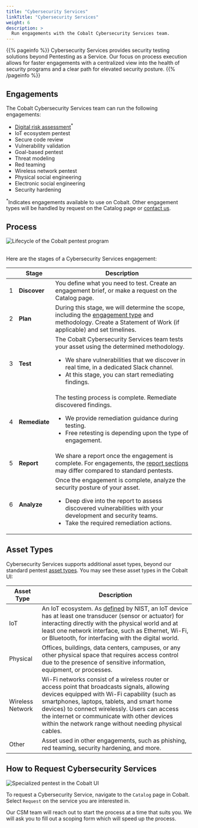 ```yaml
---
title: "Cybersecurity Services"
linkTitle: "Cybersecurity Services"
weight: 6
description: >
  Run engagements with the Cobalt Cybersecurity Services team.
---
```


{{% pageinfo %}}
Cybersecurity Services provides security testing solutions beyond Pentesting as a Service. Our focus on process execution allows for faster engagements with a centralized view into the health of security programs and a clear path for elevated security posture.
{{% /pageinfo %}}

## Engagements

The Cobalt Cybersecurity Services team can run the following engagements:

- [Digital risk assessment](/cybersecurity-services/digital-risk-assessment/)<sup>*</sup>
- IoT ecosystem pentest
- Secure code review
- Vulnerability validation
- Goal-based pentest
- Threat modeling
- Red teaming
- Wireless network pentest
- Physical social engineering
- Electronic social engineering
- Security hardening

<sup>*</sup>Indicates engagements available to use on Cobalt. Other engagement types will be handled by request on the Catalog page or [contact us](mailto:cybersecurity_services@cobalt.io).

<!--
## Methodologies

We follow pentest methodologies based on the industry best practices. Learn more about each methodology:

- IoT ecosystem testing
- Thick client application testing
- Wireless network testing
- Physical testing
- Threat modeling
- Phishing
- Red teaming
- Security hardening
- Secure code review
-->

## Process

![Lifecycle of the Cobalt pentest program](/deepdive/PentestProcessFlow.png "Lifecycle of the Cobalt pentest program")
<br><br>

Here are the stages of a Cybersecurity Services engagement:

| | Stage | Description |
|---|---|---|
| 1 | **Discover** | You define what you need to test. Create an engagement brief, or make a request on the Catalog page.  |
| 2 | **Plan** | During this stage, we will determine the scope, including the [engagement type](#pentest-engagements) and methodology. Create a Statement of Work (if applicable) and set timelines. |
| 3 | **Test** | The Cobalt Cybersecurity Services team tests your asset using the determined methodology.<ul><li>We share vulnerabilities that we discover in real time, in a dedicated Slack channel.</li><li>At this stage, you can start remediating findings.</li></ul> |
| 4 | **Remediate** | The testing process is complete. Remediate discovered findings.<ul><li>We provide remediation guidance during testing.</li><li>Free retesting is depending upon the type of engagement.</li></ul> |
| 5 | **Report** | We share a report once the engagement is complete. For engagements, the [report sections](/platform-deep-dive/pentests/reports/report-contents/) may differ compared to standard pentests. |
| 6 | **Analyze** | Once the engagement is complete, analyze the security posture of your asset.<ul><li>Deep dive into the report to assess discovered vulnerabilities with your development and security teams.</li><li>Take the required remediation actions.</li></ul> |

## Asset Types

Cybersecurity Services supports additional asset types, beyond our standard pentest [asset types](/platform-deep-dive/assets/asset-types/). You may see these asset types in the Cobalt UI:

| Asset Type | Description |
|---|---|
| IoT | An IoT ecosystem. As [defined](https://csrc.nist.gov/glossary/term/iot_device) by NIST, an IoT device has at least one transducer (sensor or actuator) for interacting directly with the physical world and at least one network interface, such as Ethernet, Wi-Fi, or Bluetooth, for interfacing with the digital world. |
| Physical | Offices, buildings, data centers, campuses, or any other physical space that requires access control due to the presence of sensitive information, equipment, or processes. |
| Wireless Network | Wi-Fi networks consist of a wireless router or access point that broadcasts signals, allowing devices equipped with Wi-Fi capability (such as smartphones, laptops, tablets, and smart home devices) to connect wirelessly. Users can access the internet or communicate with other devices within the network range without needing physical cables. |
| Other | Asset used in other engagements, such as phishing, red teaming, security hardening, and more.

## How to Request Cybersecurity Services

![Specialized pentest in the Cobalt UI](/profservices/specialized-pentest-label.png "Specialized pentest in the Cobalt UI")

To request a Cybersecurity Service, navigate to the `Catalog` page in Cobalt. Select `Request` on the service you are interested in.

Our CSM team will reach out to start the process at a time that suits you. We will ask you to fill out a scoping form which will speed up the process.

